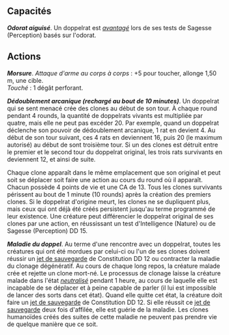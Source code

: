 ## Capacités
_**Odorat aiguisé**_. Un doppelrat est [_avantagé_](/utiliser-les-caracteristiques/#avantage-et-desavantage) lors de ses tests de Sagesse (Perception) basés sur l'odorat.

## Actions
_**Morsure**_. _Attaque d'arme au corps à corps_ : +5 pour toucher, allonge 1,50 m, une cible.  
_Touché_ : 1 dégât perforant.

_**Dédoublement arcanique (rechargé au bout de 10 minutes)**_. Un doppelrat qui se sent menacé crée des clones au début de son tour. À chaque round pendant 4 rounds, la quantité de doppelrats vivants est multipliée par quatre, mais elle ne peut pas excéder 20. Par exemple, quand un doppelrat déclenche son pouvoir de dédoublement arcanique, 1 rat en devient 4. Au début de son tour suivant, ces 4 rats en deviennent 16, puis 20 (le maximum autorisé) au début de sont troisième tour. Si un des clones est détruit entre le premier et le second tour du doppelrat original, les trois rats survivants en deviennent 12, et ainsi de suite.

Chaque clone apparaît dans le même emplacement que son original et peut soit se déplacer soit faire une action au cours du round où il apparaît. Chacun possède 4 points de vie et une CA de 13. Tous les clones survivants périssent au bout de 1 minute (10 rounds) après la création des premiers clones. Si le doppelrat d'origine meurt, les clones ne se dupliquent plus, mais ceux qui ont déjà été créés persistent jusqu'au terme programmé de leur existence. Une créature peut différencier le doppelrat original de ses clones par une action, en réussissant un test d'Intelligence (Nature) ou de Sagesse (Perception) DD 15.

_**Maladie du doppel**_. Au terme d'une rencontre avec un doppelrat, toutes les créatures qui ont été mordues par celui-ci ou l'un de ses clones doivent réussir un [jet de sauvegarde](/utiliser-les-caracteristiques/#jets-de-sauvegarde) de Constitution DD 12 ou contracter la maladie du clonage dégénératif. Au cours de chaque long repos, la créature malade crée et rejette un clone mort-né. Le processus de clonage laisse la créature malade dans l'état [_neutralisé_](/gerer-la-sante-du-personnage/#neutralise) pendant 1 heure, au cours de laquelle elle est incapable de se déplacer et à peine capable de parler (il lui est impossible de lancer des sorts dans cet état). Quand elle quitte cet état, la créature doit faire un [jet de sauvegarde](/utiliser-les-caracteristiques/#jets-de-sauvegarde) de Constitution DD 12. Si elle réussit ce [jet de sauvegarde](/utiliser-les-caracteristiques/#jets-de-sauvegarde) deux fois d'affilée, elle est guérie de la maladie. Les clones humanoïdes créés des suites de cette maladie ne peuvent pas prendre vie de quelque manière que ce soit.
